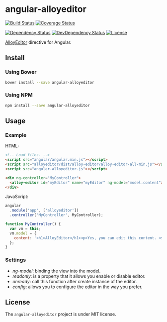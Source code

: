 # angular-alloyeditor

[![Build Status](https://travis-ci.org/thiagogarbazza/angular-alloyeditor.svg?branch=master)](https://travis-ci.org/thiagogarbazza/angular-alloyeditor)
[![Coverage Status](https://coveralls.io/repos/github/thiagogarbazza/angular-alloyeditor/badge.svg?branch=master)](https://coveralls.io/github/thiagogarbazza/angular-alloyeditor?branch=master)

[![Dependency Status](https://david-dm.org/thiagogarbazza/angular-alloyeditor.svg?theme=shields.io)](https://david-dm.org/thiagogarbazza/angular-alloyeditor)
[![DevDependency Status](https://david-dm.org/thiagogarbazza/angular-alloyeditor/dev-status.svg?theme=shields.io)](https://david-dm.org/thiagogarbazza/angular-alloyeditor#info=devDependencies)
[![License](http://img.shields.io/:license-mit-blue.svg)](https://github.com/thiagogarbazza/angular-alloyeditor/)

[AlloyEditor] directive for Angular.

## Install

### Using Bower

```sh
bower install --save angular-alloyeditor
```

### Using NPM

```sh
npm install --save angular-alloyeditor
```

## Usage

### Example

HTML:
```html
<!-- Load files. -->
<script src="angular/angular.min.js"></script>
<script src="alloyeditor/dist/alloy-editor/alloy-editor-all-min.js"></script>
<script src="angular-alloyeditor.js"></script>

<div ng-controller="MyController">
  <alloy-editor id="myEditor" name="myEditor" ng-model="model.content"></alloy-editor>
</div>
```

JavaScript:
```js
angular
  .module('app', ['alloyeditor'])
  .controller('MyController', MyController);

function MyController() {
  var vm = this;
  vm.model = {
    content: '<h1>AlloyEditor</h1><p>Yes, you can edit this content. <strong>Right here and right now</strong>.</p>'
  };
}
```

### Settings
* _ng-model_: binding the view into the model.
* _readonly_: is a property that it allows you enable or disable editor.
* _onready_: call this function after create instance of the editor.
* _config_: allows you to configure the editor in the way you prefer.


## License

The `angular-alloyeditor` project is under MIT license.


[AlloyEditor]: https://alloyeditor.com/ "AlloyEditor a modern WYSIWYG editor built on top of CKEDITOR, designed to create modern and gorgeous web content"
[AlloyEditor Configuration]: http://alloyeditor.com/guides/editor_configuration/ "AlloyEditor allows you to configure the editor in the way you prefer"
